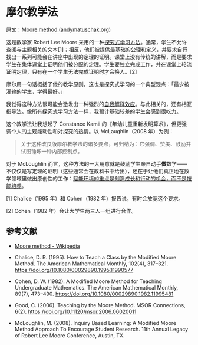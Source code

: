 # 摩尔教学法

原文：[Moore method (andymatuschak.org)](https://notes.andymatuschak.org/zVdb1Ku6fzVAFP5A6BhBbWR)

这是数学家 Robert Lee Moore 采用的一种[探究式学习方法](https://notes.andymatuschak.org/zLCdZ9xcHzjks8vgoGkycSr)。通常，学生不允许查阅与主题相关的文本[1]；相反，他们被提供最基础的公理和定义，并要求自行找出一系列可能会在讲座中出现的定理的证明。课堂上没有传统的讲解，而是要求学生在集体课堂上证明他们被分配的定理。学生要独立完成工作，并在课堂上轮流证明定理，只有在一个学生无法完成证明时才会换人。[2]

摩尔用一句话概括了他的教学原则，这也是探究式学习的一个典型观点：「最少被灌输的学生，学得最好。」

我觉得这种方法很可能会激发出一种强烈的[自我解释效应](https://notes.andymatuschak.org/zF9BD4B7W9MaknXXn3Uhvox)。与此相关的，还有相互指导法。像所有探究式学习方法一样，我预计基础较差的学生会感到很吃力。

这个教学法让我想起了 Constance Kamii 的《年幼儿童重新发明算术》，但更强调个人的主观能动性和对探究的热情。以 McLaughlin（2008 年）为例：

> 关于这种改良版摩尔教学法的诸多要点，可归纳为：它强调、赞美、鼓励并试图锤炼一种内部控制点。

对于 McLoughlin 而言，这种方法的一大用意就是鼓励学生亲自动手**做**数学——不仅仅是写定理的证明（这些通常会在教科书中给出），还在于让他们真正地在数学领域里做出原创性的工作：[赋能环境的重点是创造成长和行动的机会，而不是技能培养](https://notes.andymatuschak.org/z7d63BYfJrd81VFE25jkcDd)。

[1] Chalice（1995 年）和 Cohen（1982 年）报告说，有时会放宽这个要求。

[2] Cohen（1982 年）会让大学生两三人一组进行合作。

## 参考文献

- [Moore method - Wikipedia](https://en.wikipedia.org/wiki/Moore_method)

- Chalice, D. R. (1995). How to Teach a Class by the Modified Moore Method. The American Mathematical Monthly, 102(4), 317–321. https://doi.org/10.1080/00029890.1995.11990577

- Cohen, D. W. (1982). A Modified Moore Method for Teaching Undergraduate Mathematics. The American Mathematical Monthly, 89(7), 473–490. https://doi.org/10.1080/00029890.1982.11995481

- Good, C. (2006). Teaching by the Moore Method. MSOR Connections, 6(2). https://doi.org/10.11120/msor.2006.06020011

- McLoughlin, M. (2008). Inquiry Based Learning: A Modified Moore Method Approach To Encourage Student Research. 11th Annual Legacy of Robert Lee Moore Conference, Austin, TX.
